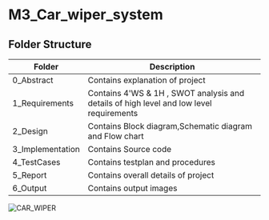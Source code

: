 # M3_Car_wiper_system


## Folder Structure
Folder             | Description
-------------------| -----------------------------------------
0_Abstract       | Contains explanation of project
1_Requirements   | Contains 4'WS & 1H , SWOT analysis and details of high level and low level requirements
2_Design         | Contains Block diagram,Schematic diagram and Flow chart
3_Implementation | Contains Source code 
4_TestCases      | Contains testplan and procedures
5_Report        | Contains overall details of project
6_Output         | Contains output images


![CAR_WIPER](https://user-images.githubusercontent.com/101330247/168215624-691894ea-7105-47b0-be15-d85c35b5c4b9.png)
